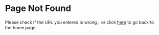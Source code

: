 # Page Not Found

Please check if the URL you entered is wrong，or click [here](en-us/) to go back to the home page.